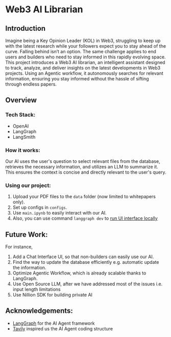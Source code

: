 # Web3 AI Librarian

## Introduction

Imagine being a Key Opinion Leader (KOL) in Web3, struggling to keep up with the latest research while your followers expect you to stay ahead of the curve. Falling behind isn’t an option. 
The same challenge applies to end users and builders who need to stay informed in this rapidly evolving space.
This project introduces a Web3 AI librarian, an intelligent assistant designed to track, analyze, and deliver insights on the latest developments in Web3 projects. Using an Agentic workflow, it autonomously searches for relevant information, ensuring you stay informed without the hassle of sifting through endless papers.

## Overview
### Tech Stack:
- OpenAI
- LangGraph
- LangSmith


### How it works:
Our AI uses the user's question to select relevant files from the database, retrieves the necessary information, and utilizes an LLM to summarize it. This ensures the context is concise and directly relevant to the user's query.


### Using our project:
1. Upload your PDF files to the `data` folder (now limited to whitepapers only).
2. Set up configs in `configs`.
3. Use `main.ipynb` to easily interact with our AI.
4. Also, you can use command `langgraph dev` to [run UI interface locally](https://langchain-ai.github.io/langgraph/how-tos/local-studio/#install-langgraph-cli)

## Future Work:
For instance,
1. Add a Chat Interface UI, so that non-builders can easily use our AI.
2. Find the way to update the database efficiently e.g. automatic update the information.
3. Optimize Agentic Workflow, which is already scalable thanks to LangGraph.
4. Use Open Source LLM, after we have addressed most of the issues i.e. input length limitations
5. Use Nillion SDK for building private AI

## Acknowledgements:
- [LangGraph](https://www.langchain.com/langgraph) for the AI Agent framework
- [Tavily](https://tavily.com/) inspired us the AI Agent coding structure
